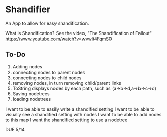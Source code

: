 # Shandifier
An App to allow for easy shandification.

What is Shandification?
See the video, "The Shandification of Fallout"
https://www.youtube.com/watch?v=wvwlt4FqmS0

To-Do
---------------
1) Adding nodes
2) connecting nodes to parent nodes
3) connecting nodes to child nodes
4) removing nodes, in turn removing child/parent links
5) ToString displays nodes by each path, such as (a->b->d,a->b->c->d)
6) Saving nodetrees
7) loading nodetrees


I want to be able to easily write a shandified setting
I want to be able to visually see a shandified setting with nodes
I want to be able to add nodes to this map
I want the shandified setting to use a nodetree

DUE 5/14
